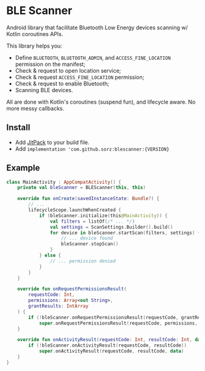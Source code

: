 # BLE Scanner

Android library that facilitate Bluetooth Low Energy devices scanning w/ Kotlin coroutines APIs.

This library helps you:
- Define `BLUETOOTH`, `BLUETOOTH_ADMIN`, and `ACCESS_FINE_LOCATION` permission on the manifest;
- Check & request to open location service;
- Check & request `ACCESS_FINE_LOCATION` permission;
- Check & request to enable Bluetooth;
- Scanning BLE devices.

All are done with Kotlin's coroutines (suspend fun), and lifecycle aware.
No more messy callbacks.

## Install

- Add [JitPack](https://jitpack.io/) to your build file.
- Add `implementation 'com.github.sorz:blescanner:{VERSION}`

## Example

```kotlin
class MainActivity : AppCompatActivity() {
    private val bleScanner = BLEScanner(this, this)

    override fun onCreate(savedInstanceState: Bundle?) {
        // ...
        lifecycleScope.launchWhenCreated {
            if (bleScanner.initialize(this@MainActivity)) {
                val filters = listOf(/* ... */)
                val settings = ScanSettings.Builder().build()
                for device in bleScanner.startScan(filters, settings) {
                    // ... device found
                    bleScanner.stopScan()
                }
            } else {
                // ... permission denied
            }
        }
    }

    override fun onRequestPermissionsResult(
        requestCode: Int,
        permissions: Array<out String>,
        grantResults: IntArray
    ) {
        if (!bleScanner.onRequestPermissionsResult(requestCode, grantResults))
            super.onRequestPermissionsResult(requestCode, permissions, grantResults)
    }

    override fun onActivityResult(requestCode: Int, resultCode: Int, data: Intent?) {
        if (!bleScanner.onActivityResult(requestCode, resultCode))
            super.onActivityResult(requestCode, resultCode, data)
    }
}
```
